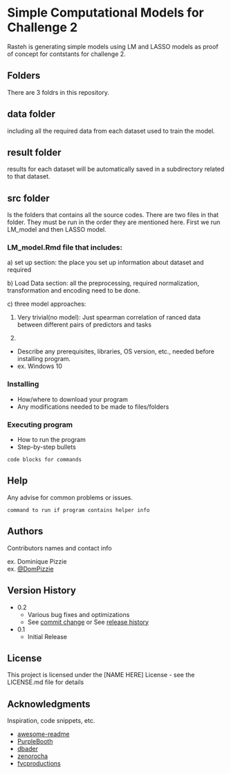 # Simple Computational Models for Challenge 2

Rasteh is generating simple models using LM and LASSO models as proof of concept for contstants for challenge 2.

## Folders

There are 3 foldrs in this repository.

## data folder 
  including all the required data from each dataset used to train the model.
  
## result folder
  results for each dataset will be automatically saved in a subdirectory related to that dataset. 

## src folder
Is the folders that contains all the source codes. There are two files in that folder. They must be run in the order they are mentioned here. First we run LM_model and then LASSO model.

### LM_model.Rmd file that includes:

a) set up section: the place you set up information about dataset and required 

b) Load Data section: all the preprocessing, required normalization, transformation and encoding need to be done. 

c) three model approaches:
  1) Very trivial(no model):
    Just spearman correlation of ranced data between different pairs of predictors and tasks
    
  2) 
  


* Describe any prerequisites, libraries, OS version, etc., needed before installing program.
* ex. Windows 10

### Installing

* How/where to download your program
* Any modifications needed to be made to files/folders

### Executing program

* How to run the program
* Step-by-step bullets
```
code blocks for commands
```

## Help

Any advise for common problems or issues.
```
command to run if program contains helper info
```

## Authors

Contributors names and contact info

ex. Dominique Pizzie  
ex. [@DomPizzie](https://twitter.com/dompizzie)

## Version History

* 0.2
    * Various bug fixes and optimizations
    * See [commit change]() or See [release history]()
* 0.1
    * Initial Release

## License

This project is licensed under the [NAME HERE] License - see the LICENSE.md file for details

## Acknowledgments

Inspiration, code snippets, etc.
* [awesome-readme](https://github.com/matiassingers/awesome-readme)
* [PurpleBooth](https://gist.github.com/PurpleBooth/109311bb0361f32d87a2)
* [dbader](https://github.com/dbader/readme-template)
* [zenorocha](https://gist.github.com/zenorocha/4526327)
* [fvcproductions](https://gist.github.com/fvcproductions/1bfc2d4aecb01a834b46)